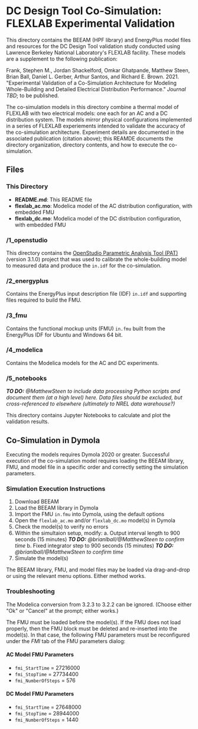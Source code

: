 # DC Design Tool Co-Simulation: FLEXLAB Experimental Validation

This directory contains the BEEAM (HPF library) and EnergyPlus model files and resources for the DC Design Tool validation study conducted using Lawrence Berkeley National Laboratory's FLEXLAB facility. These models are a supplement to the following publication:

Frank, Stephen M., Jordan Shackelford, Omkar Ghatpande, Matthew Steen, Brian Ball, Daniel L. Gerber, Arthur Santos, and Richard E. Brown. 2021. "Experimental Validation of a Co-Simulation Architecture for Modeling Whole-Building and Detailed Electrical Distribution Performance." *Journal TBD*; to be published.

The co-simulation models in this directory combine a thermal model of FLEXLAB with two electrical models: one each for an AC and a DC distribution system. The models mirror physical configurations implemented in a series of FLEXLAB experiements intended to validate the accuracy of the co-simulation architecture. Experiment details are documented in the associated publication (citation above); this REAMDE documents the directory organization, directory contents, and how to execute the co-simulation.

## Files

### This Directory

- **README.md**: This README file
- **flexlab_ac.mo**: Modelica model of the AC distribution configuration, with embedded FMU
- **flexlab_dc.mo**: Modelica model of the DC distribution configuration, with embedded FMU

### /1_openstudio

This directory contains the [OpenStudio Parametric Analysis Tool (PAT)](https://github.com/NREL/OpenStudio-PAT) (version 3.1.0) project that was used to calibrate the whole-building model to measured data and produce the `in.idf` for the co-simulation.

### /2_energyplus

Contains the EnergyPlus input description file (IDF) `in.idf` and supporting files required to build the FMU.

### /3_fmu

Contains the functional mockup units (FMU) `in.fmu` built from the EnergyPlus IDF for Ubuntu and Windows 64 bit.

### /4_modelica

Contains the Modelica models for the AC and DC experiments.

### /5_notebooks

***TO DO:** @MatthewSteen to include data processing Python scripts and document them (at a high level) here. Data files should be excluded, but cross-referenced to elsewhere (ultimately to NREL data warehouse?)*

This directory contains Jupyter Notebooks to calculate and plot the validation results.

## Co-Simulation in Dymola

Executing the models requires Dymola 2020 or greater. Successful execution of the co-simulation model requires loading the BEEAM library, FMU, and model file in a specific order and correctly setting the simulation parameters.

### Simulation Execution Instructions

1. Download BEEAM
2. Load the BEEAM library in Dymola
3. Import the FMU `in.fmu` into Dymola, using the default options
4. Open the `flexlab_ac.mo` and/or `flexlab_dc.mo` model(s) in Dymola
5. Check the model(s) to verify no errors
6. Within the simultaion setup, modify:
   a. Output interval length to 900 seconds (15 minutes) ***TO DO:** @brianlball/@MatthewSteen to confirm time*
   b. Fixed integrator step to 900 seconds (15 minutes) ***TO DO:** @brianlball/@MatthewSteen to confirm time*
7. Simulate the model(s)

The BEEAM library, FMU, and model files may be loaded via drag-and-drop or using the relevant menu options. Either method works.

### Troubleshooting

The Modelica conversion from 3.2.3 to 3.2.2 can be ignored. (Choose either "Ok" or "Cancel" at the prompt; either works.)

The FMU must be loaded before the model(s). If the FMU does not load properly, then the FMU block must be deleted and re-inserted into the model(s). In that case, the following FMU parameters must be reconfigured under the *FMI* tab of the FMU parameters dialog:

#### AC Model FMU Parameters

- `fmi_StartTime` = 27216000
- `fmi_StopTime` = 27734400
- `fmi_NumberOfSteps` = 576

#### DC Model FMU Parameters

- `fmi_StartTime` = 27648000
- `fmi_StopTime` = 28944000
- `fmi_NumberOfSteps` = 1440

